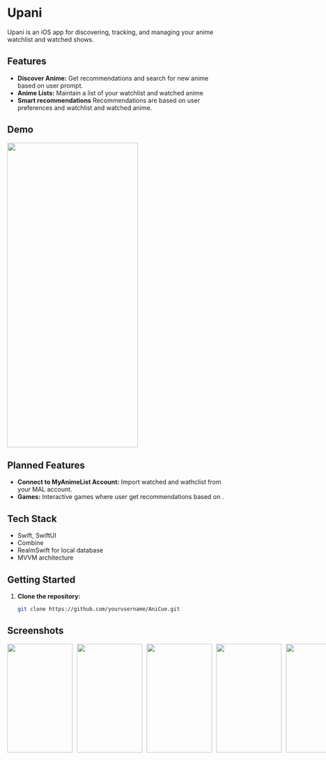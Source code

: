 # Upani

Upani is an iOS app for discovering, tracking, and managing your anime watchlist and watched shows.

## Features

- **Discover Anime:** Get recommendations and search for new anime based on user prompt.
- **Anime Lists:** Maintain a list of your watchlist and watched anime 
- **Smart recommendations** Recommendations are based on user preferences and watchlist and watched anime.

## Demo 
<img src="Demo/recording.gif" width="300" height="700" />

## Planned Features 
 - **Connect to MyAnimeList Account:** Import watched and wathclist from your MAL account.
 - **Games:** Interactive games where user get recommendations based on .

## Tech Stack

- Swift, SwiftUI
- Combine
- RealmSwift for local database
- MVVM architecture

## Getting Started

1. **Clone the repository:**
   ```sh
   git clone https://github.com/yourusername/AniCue.git


## Screenshots
<div style="display: flex; gap: 10px;">
  <img src="Demo/profile.PNG" width="150" height="250"/>
  <img src="Demo/background.PNG" width="150" height="250"/>
  <img src="Demo/preferences.PNG" width="150" height="250"/>
  <img src="Demo/watched.PNG" width="150" height="250"/>
  <img src="Demo/empty.PNG" width="150" height="250"/>
</div>
